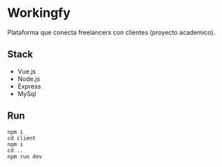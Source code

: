 # Workingfy
Plataforma que conecta freelancers con clientes (proyecto academico).

## Stack
- Vue.js
- Node.js
- Express
- MySql

## Run
```
npm i
cd client
npm i
cd ..
npm run dev
```

